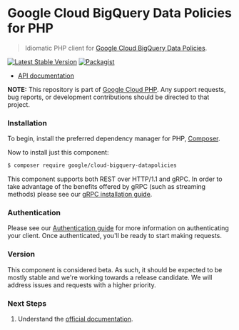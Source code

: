 # Google Cloud BigQuery Data Policies for PHP

> Idiomatic PHP client for [Google Cloud BigQuery Data Policies](https://cloud.google.com/bigquery/docs/reference/bigquerydatapolicy/rest).

[![Latest Stable Version](https://poser.pugx.org/google/cloud-bigquery-datapolicies/v/stable)](https://packagist.org/packages/google/cloud-bigquery-datapolicies) [![Packagist](https://img.shields.io/packagist/dm/google/cloud-bigquery-datapolicies.svg)](https://packagist.org/packages/google/cloud-bigquery-datapolicies)

* [API documentation](http://googleapis.github.io/google-cloud-php/#/docs/cloud-bigquery-datapolicies/latest/bigquerydatapolicies/readme)

**NOTE:** This repository is part of [Google Cloud PHP](https://github.com/googleapis/google-cloud-php). Any
support requests, bug reports, or development contributions should be directed to
that project.

### Installation

To begin, install the preferred dependency manager for PHP, [Composer](https://getcomposer.org/).

Now to install just this component:

```sh
$ composer require google/cloud-bigquery-datapolicies
```

This component supports both REST over HTTP/1.1 and gRPC. In order to take advantage of the benefits offered by gRPC (such as streaming methods)
please see our [gRPC installation guide](https://cloud.google.com/php/grpc).

### Authentication

Please see our [Authentication guide](https://github.com/googleapis/google-cloud-php/blob/main/AUTHENTICATION.md) for more information
on authenticating your client. Once authenticated, you'll be ready to start making requests.

### Version

This component is considered beta. As such, it should be expected to be mostly stable and we're working towards a release candidate. We will address issues and requests with a higher priority.

### Next Steps

1. Understand the [official documentation](https://cloud.google.com/bigquery/docs/reference/bigquerydatapolicy/rest).
